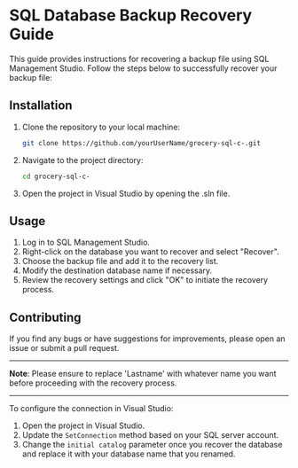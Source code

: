 # SQL Database Backup Recovery Guide

This guide provides instructions for recovering a backup file using SQL Management Studio. Follow the steps below to successfully recover your backup file:

## Installation

1. Clone the repository to your local machine:

    ```bash
    git clone https://github.com/yourUserName/grocery-sql-c-.git
    ```

2. Navigate to the project directory:

    ```bash
    cd grocery-sql-c-
    ```

3. Open the project in Visual Studio by opening the .sln file.


## Usage

1. Log in to SQL Management Studio.
2. Right-click on the database you want to recover and select "Recover".
3. Choose the backup file and add it to the recovery list.
4. Modify the destination database name if necessary.
5. Review the recovery settings and click "OK" to initiate the recovery process.

## Contributing

If you find any bugs or have suggestions for improvements, please open an issue or submit a pull request.

---

**Note**: Please ensure to replace 'Lastname' with whatever name you want before proceeding with the recovery process.

---

To configure the connection in Visual Studio:
1. Open the project in Visual Studio.
2. Update the `SetConnection` method based on your SQL server account.
3. Change the `initial catalog` parameter once you recover the database and replace it with your database name that you renamed.
